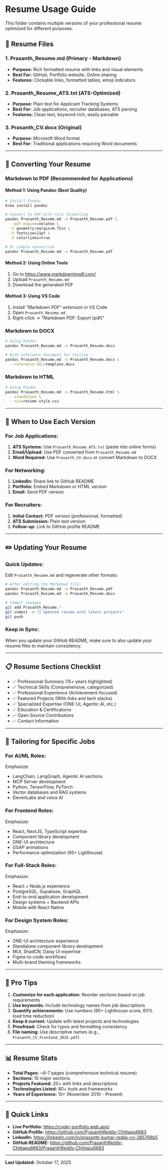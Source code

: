 # Resume Usage Guide

This folder contains multiple versions of your professional resume optimized for different purposes.

## 📄 Resume Files

### **1. Prasanth_Resume.md** (Primary - Markdown)
- **Purpose:** Rich formatted resume with links and visual elements
- **Best For:** GitHub, Portfolio website, Online sharing
- **Features:** Clickable links, formatted tables, emoji indicators

### **2. Prasanth_Resume_ATS.txt** (ATS-Optimized)
- **Purpose:** Plain text for Applicant Tracking Systems
- **Best For:** Job applications, recruiter databases, ATS parsing
- **Features:** Clean text, keyword-rich, easily parsable

### **3. Prasanth_CV.docx** (Original)
- **Purpose:** Microsoft Word format
- **Best For:** Traditional applications requiring Word documents

---

## 🔄 Converting Your Resume

### **Markdown to PDF (Recommended for Applications)**

#### **Method 1: Using Pandoc (Best Quality)**
```bash
# Install Pandoc
brew install pandoc

# Convert to PDF with nice formatting
pandoc Prasanth_Resume.md -o Prasanth_Resume.pdf \
  --pdf-engine=xelatex \
  -V geometry:margin=0.75in \
  -V fontsize=11pt \
  -V colorlinks=true

# Or simple conversion
pandoc Prasanth_Resume.md -o Prasanth_Resume.pdf
```

#### **Method 2: Using Online Tools**
1. Go to https://www.markdowntopdf.com/
2. Upload `Prasanth_Resume.md`
3. Download the generated PDF

#### **Method 3: Using VS Code**
1. Install "Markdown PDF" extension in VS Code
2. Open `Prasanth_Resume.md`
3. Right-click → "Markdown PDF: Export (pdf)"

### **Markdown to DOCX**
```bash
# Using Pandoc
pandoc Prasanth_Resume.md -o Prasanth_Resume.docx

# With reference document for styling
pandoc Prasanth_Resume.md -o Prasanth_Resume.docx \
  --reference-doc=template.docx
```

### **Markdown to HTML**
```bash
# Using Pandoc
pandoc Prasanth_Resume.md -o Prasanth_Resume.html \
  --standalone \
  --css=resume-style.css
```

---

## 💼 When to Use Each Version

### **For Job Applications:**
1. **ATS Systems:** Use `Prasanth_Resume_ATS.txt` (paste into online forms)
2. **Email/Upload:** Use PDF converted from `Prasanth_Resume.md`
3. **Word Required:** Use `Prasanth_CV.docx` or convert Markdown to DOCX

### **For Networking:**
1. **LinkedIn:** Share link to GitHub README
2. **Portfolio:** Embed Markdown or HTML version
3. **Email:** Send PDF version

### **For Recruiters:**
1. **Initial Contact:** PDF version (professional, formatted)
2. **ATS Submission:** Plain text version
3. **Follow-up:** Link to GitHub profile README

---

## ✏️ Updating Your Resume

### **Quick Updates:**
Edit `Prasanth_Resume.md` and regenerate other formats:

```bash
# After editing the Markdown file:
pandoc Prasanth_Resume.md -o Prasanth_Resume.pdf
pandoc Prasanth_Resume.md -o Prasanth_Resume.docx

# Commit changes
git add Prasanth_Resume.*
git commit -m "📝 Updated resume with latest projects"
git push
```

### **Keep in Sync:**
When you update your GitHub README, make sure to also update your resume files to maintain consistency.

---

## 📋 Resume Sections Checklist

- ✅ Professional Summary (15+ years highlighted)
- ✅ Technical Skills (Comprehensive, categorized)
- ✅ Professional Experience (Achievement-focused)
- ✅ Featured Projects (With links and tech stacks)
- ✅ Specialized Expertise (ONE-UI, Agentic AI, etc.)
- ✅ Education & Certifications
- ✅ Open Source Contributions
- ✅ Contact Information

---

## 🎯 Tailoring for Specific Jobs

### **For AI/ML Roles:**
Emphasize:
- LangChain, LangGraph, Agentic AI sections
- MCP Server development
- Python, TensorFlow, PyTorch
- Vector databases and RAG systems
- ElevenLabs and voice AI

### **For Frontend Roles:**
Emphasize:
- React, NextJS, TypeScript expertise
- Component library development
- ONE-UI architecture
- GSAP animations
- Performance optimization (95+ Lighthouse)

### **For Full-Stack Roles:**
Emphasize:
- React + Node.js experience
- PostgreSQL, Supabase, GraphQL
- End-to-end application development
- Design systems + Backend APIs
- Mobile with React Native

### **For Design System Roles:**
Emphasize:
- ONE-UI architecture experience
- Standalone component library development
- MUI, ShadCN, Daisy UI expertise
- Figma-to-code workflows
- Multi-brand theming frameworks

---

## 🚀 Pro Tips

1. **Customize for each application:** Reorder sections based on job requirements
2. **Use keywords:** Include technology names from job descriptions
3. **Quantify achievements:** Use numbers (95+ Lighthouse score, 60% load time reduction)
4. **Keep it current:** Update with latest projects and technologies
5. **Proofread:** Check for typos and formatting consistency
6. **File naming:** Use descriptive names (e.g., `Prasanth_CV_Frontend_2025.pdf`)

---

## 📊 Resume Stats

- **Total Pages:** ~6-7 pages (comprehensive technical resume)
- **Sections:** 10 major sections
- **Projects Featured:** 20+ with links and descriptions
- **Technologies Listed:** 80+ tools and frameworks
- **Years of Experience:** 15+ (November 2010 - Present)

---

## 🔗 Quick Links

- **Live Portfolio:** https://cvpkr-portfolio.web.app/
- **GitHub Profile:** https://github.com/PrasanthReddy-Chittapu6683
- **LinkedIn:** https://linkedin.com/in/prasanth-kumar-reddy-cv-385768b5
- **GitHub README:** https://github.com/PrasanthReddy-Chittapu6683/PrasanthReddy-Chittapu6683

---

**Last Updated:** October 17, 2025

